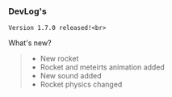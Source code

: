                                                         
###    DevLog's
                                                        

    Version 1.7.0 released!<br>
What's new?<br>
>* New rocket<br>
>* Rocket and meteirts animation added<br>
>* New sound added<br>
>* Rocket physics changed<br>

